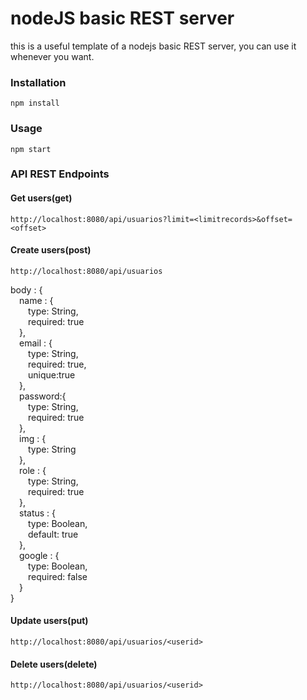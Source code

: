 # nodeJS basic REST server  

this is a useful template of a nodejs basic REST server, you can use it whenever you want.

### Installation  

`npm install`  

### Usage  

`npm start`

### API REST Endpoints  

#### Get users(get)
`http://localhost:8080/api/usuarios?limit=<limitrecords>&offset=<offset>`  

#### Create users(post)
`http://localhost:8080/api/usuarios`

body : {  
    &emsp;name : {  
    &emsp;&emsp;type: String,  
    &emsp;&emsp;required: true  
    &emsp;},  
    &emsp;email : {  
    &emsp;&emsp;type: String,  
    &emsp;&emsp;required: true,  
    &emsp;&emsp;unique:true  
    &emsp;},  
    &emsp;password:{  
    &emsp;&emsp;type: String,  
    &emsp;&emsp;required: true  
    &emsp;},  
    &emsp;img : {  
    &emsp;&emsp;type: String  
    &emsp;},  
    &emsp;role : {  
    &emsp;&emsp;type: String,  
    &emsp;&emsp;required: true  
    &emsp;},  
    &emsp;status : {  
    &emsp;&emsp;type: Boolean,  
    &emsp;&emsp;default: true  
    &emsp;},  
    &emsp;google : {  
    &emsp;&emsp;type: Boolean,  
    &emsp;&emsp;required: false  
    &emsp;}  
}

#### Update users(put)
`http://localhost:8080/api/usuarios/<userid>`  

#### Delete users(delete)
`http://localhost:8080/api/usuarios/<userid>`